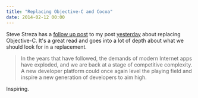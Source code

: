 ```yaml
---
title: "Replacing Objective-C and Cocoa"
date: 2014-02-12 00:00
---
```


Steve Streza has a [follow up post](http://informalprotocol.com/2014/02/replacing-cocoa/) to my post [yesterday](/blog/we-need-to-replace-objective-c) about replacing Objective-C. It's a great read and goes into a lot of depth about what we should look for in a replacement.

> In the years that have followed, the demands of modern Internet apps have exploded, and we are back at a stage of competitive complexity. A new developer platform could once again level the playing field and inspire a new generation of developers to aim high.

Inspiring.

<!-- more -->
